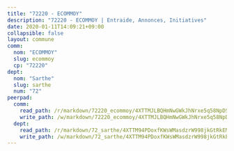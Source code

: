```yaml
---
title: "72220 - ECOMMOY"
description: "72220 - ECOMMOY | Entraide, Annonces, Initiatives"
date: 2020-01-11T14:09:21+09:00
collapsible: false
layout: commune
comm:
  nom: "ECOMMOY"
  slug: ecommoy
  cp: "72220"
dept:
  nom: "Sarthe"
  slug: sarthe
  num: "72"
peerpad:
  comm:
    read_path: /r/markdown/72220_ecommoy/4XTTMJLBQHmNwGWkJhNrxe5q58NpDSw8HpMgydqUsnni4sBXT
    write_path: /w/markdown/72220_ecommoy/4XTTMJLBQHmNwGWkJhNrxe5q58NpDSw8HpMgydqUsnni4sBXT-K3TgUS3VMVe2NtNu7HSmBGezAu1vZiDcrBPR5mk2QmgiThjC38xZueZ4nnKANYW7HVn4EAs68AyxHebSzuGnwVXfhC8mThKTbbB6wtp6KQWJkdrewDvx4mTKBzhH6vEUxZt3JXFb
  dept:
    read_path: /r/markdown/72_sarthe/4XTTM94PDoxfKWsWMasdzrW998jkGtRkEM3CSUC42xSpuJKZ5
    write_path: /w/markdown/72_sarthe/4XTTM94PDoxfKWsWMasdzrW998jkGtRkEM3CSUC42xSpuJKZ5-K3TgTpjFyG67yVeuXvSAfSYzY4Yx2FMtDhgpv5HM2EDBJRVMn95z33xx4XjRNYNVaVsBPQ1t4pG9MoyNqwTqa8mcnEUB8rK4BMVbvUhCtGWCPSFnDCaT8GJTyimDgsCirLN3zswh
---
```


